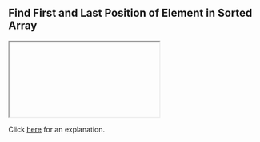 ##  Find First and Last Position of Element in Sorted Array 

<iframe></iframe>

Click [here](Explanation.md) for an explanation.

